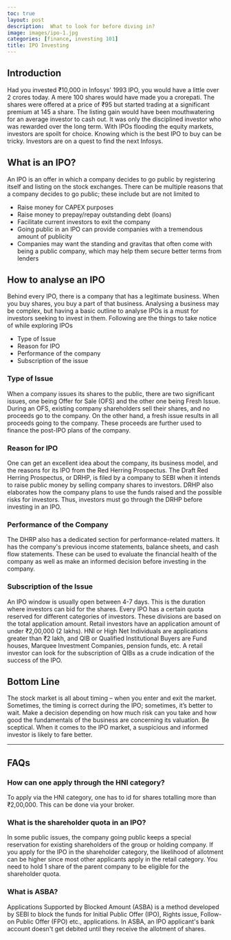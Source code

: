 ```yaml
---
toc: true
layout: post
description:  What to look for before diving in?
image: images/ipo-1.jpg
categories: [finance, investing 101]
title: IPO Investing
---
```


## Introduction

Had you invested ₹10,000 in Infosys' 1993 IPO, you would have a little over 2 crores today. A mere 100 shares would have made you a crorepati. The shares were offered at a price of ₹95 but started trading at a significant premium at 145 a share. The listing gain would have been mouthwatering for an average investor to cash out. It was only the disciplined investor who was rewarded over the long term. With IPOs flooding the equity markets, investors are spoilt for choice. Knowing which is the best IPO to buy can be tricky. Investors are on a quest to find the next Infosys.

## What is an IPO?

An IPO is an offer in which a company decides to go public by registering itself and listing on the stock exchanges. There can be multiple reasons that a company decides to go public; these include but are not limited to

- Raise money for CAPEX purposes
- Raise money to prepay/repay outstanding debt (loans)
- Facilitate current investors to exit the company
- Going public in an IPO can provide companies with a tremendous amount of publicity
- Companies may want the standing and gravitas that often come with being a public company, which may help them secure better terms from lenders

## How to analyse an IPO

Behind every IPO, there is a company that has a legitimate business. When you buy shares, you buy a part of that business. Analysing a business may be complex, but having a basic outline to analyse IPOs is a must for investors seeking to invest in them. Following are the things to take notice of while exploring IPOs

- Type of Issue
- Reason for IPO
- Performance of the company
- Subscription of the issue

### Type of Issue

When a company issues its shares to the public, there are two significant issues, one being Offer for Sale (OFS) and the other one being Fresh Issue. During an OFS, existing company shareholders sell their shares, and no proceeds go to the company. On the other hand, a fresh issue results in all proceeds going to the company. These proceeds are further used to finance the post-IPO plans of the company.

### Reason for IPO

One can get an excellent idea about the company, its business model, and the reasons for its IPO from the Red Herring Prospectus. The Draft Red Herring Prospectus, or DRHP, is filed by a company to SEBI when it intends to raise public money by selling company shares to investors. DRHP also elaborates how the company plans to use the funds raised and the possible risks for investors. Thus, investors must go through the DRHP before investing in an IPO.

### Performance of the Company

The DHRP also has a dedicated section for performance-related matters. It has the company's previous income statements, balance sheets, and cash flow statements. These can be used to evaluate the financial health of the company as well as make an informed decision before investing in the company.

### Subscription of the Issue

An IPO window is usually open between 4-7 days. This is the duration where investors can bid for the shares. Every IPO has a certain quota reserved for different categories of investors. These divisions are based on the total application amount. Retail investors have an application amount of under ₹2,00,000 (2 lakhs). HNI or High Net Individuals are applications greater than ₹2 lakh, and QIB or Qualified Institutional Buyers are Fund houses, Marquee Investment Companies, pension funds, etc. A retail investor can look for the subscription of QIBs as a crude indication of the success of the IPO.

## Bottom Line

The stock market is all about timing – when you enter and exit the market. Sometimes, the timing is correct during the IPO; sometimes, it’s better to wait. Make a decision depending on how much risk can you take and how good the fundamentals of the business are concerning its valuation. Be sceptical. When it comes to the IPO market, a suspicious and informed investor is likely to fare better.

---


## FAQs

### How can one apply through the HNI category?

To apply via the HNI category, one has to id for shares totalling more than ₹2,00,000. This can be done via your broker.

### What is the shareholder quota in an IPO?

In some public issues, the company going public keeps a special reservation for existing shareholders of the group or holding company. If you apply for the IPO in the shareholder category, the likelihood of allotment can be higher since most other applicants apply in the retail category. You need to hold 1 share of the parent company to be eligible for the shareholder quota.

### What is ASBA?

Applications Supported by Blocked Amount (ASBA) is a method developed by SEBI to block the funds for Initial Public Offer (IPO), Rights issue, Follow-on Public Offer (FPO) etc., applications. In ASBA, an IPO applicant's bank account doesn't get debited until they receive the allotment of shares.


